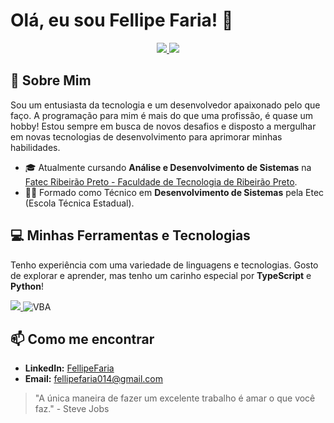 # Olá, eu sou Fellipe Faria! 👋

<p align="center">
  <a href="https://github.com/FellipeFaria">
    <img src="https://github-readme-stats.vercel.app/api?username=[Seu-Usuario-Github]&show_icons=true&theme=dracula&include_all_commits=true&count_private=true"/>
  </a>
  <a href="https://github.com/[Seu-Usuario-Github]">
    <img src="https://github-readme-stats.vercel.app/api/top-langs/?username=[Seu-Usuario-Github]&layout=compact&langs_count=7&theme=dracula"/>
  </a>
</p>

## 🚀 Sobre Mim

Sou um entusiasta da tecnologia e um desenvolvedor apaixonado pelo que faço. A programação para mim é mais do que uma profissão, é quase um hobby! Estou sempre em busca de novos desafios e disposto a mergulhar em novas tecnologias de desenvolvimento para aprimorar minhas habilidades.

- 🎓 Atualmente cursando **Análise e Desenvolvimento de Sistemas** na [Fatec Ribeirão Preto - Faculdade de Tecnologia de Ribeirão Preto](http://www.fatecrp.edu.br/).
- 👨‍💻 Formado como Técnico em **Desenvolvimento de Sistemas** pela Etec (Escola Técnica Estadual).

## 💻 Minhas Ferramentas e Tecnologias

Tenho experiência com uma variedade de linguagens e tecnologias. Gosto de explorar e aprender, mas tenho um carinho especial por **TypeScript** e **Python**!

<p align="left">
  <a href="https://skillicons.dev">
    <img src="https://skillicons.dev/icons?i=java,python,js,ts,cpp,php,html,css" />
  </a>
  <img src="https://img.shields.io/badge/VBA-217346?style=for-the-badge&logo=microsoft-excel&logoColor=white" alt="VBA"/>
</p>

## 📫 Como me encontrar

- **LinkedIn:** [FellipeFaria](https://www.linkedin.com/in/fellipe-faria)
- **Email:** fellipefaria014@gmail.com

> "A única maneira de fazer um excelente trabalho é amar o que você faz." - Steve Jobs
